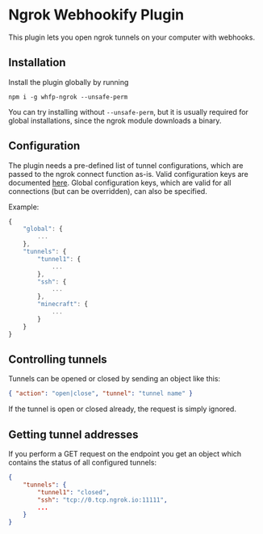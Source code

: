 # Ngrok Webhookify Plugin

This plugin lets you open ngrok tunnels on your computer with webhooks.

## Installation

Install the plugin globally by running

    npm i -g whfp-ngrok --unsafe-perm

You can try installing without `--unsafe-perm`, but it is usually required for global installations, since the ngrok module downloads a binary.

## Configuration

The plugin needs a pre-defined list of tunnel configurations, which are passed to the ngrok connect function as-is.
Valid configuration keys are documented [here](https://www.npmjs.com/package/ngrok).
Global configuration keys, which are valid for all connections (but can be overridden), can also be specified.

Example:
```javascript
{
    "global": {
        ...
    },
    "tunnels": {
        "tunnel1": {
            ...
        },
        "ssh": {
            ...
        },
        "minecraft": {
            ...
        }
    }
}
```

## Controlling tunnels

Tunnels can be opened or closed by sending an object like this:
```json
{ "action": "open|close", "tunnel": "tunnel name" }
```

If the tunnel is open or closed already, the request is simply ignored.

## Getting tunnel addresses

If you perform a GET request on the endpoint you get an object which contains the status of all configured tunnels:
```json
{
    "tunnels": {
        "tunnel1": "closed",
        "ssh": "tcp://0.tcp.ngrok.io:11111",
        ...
    }
}
```